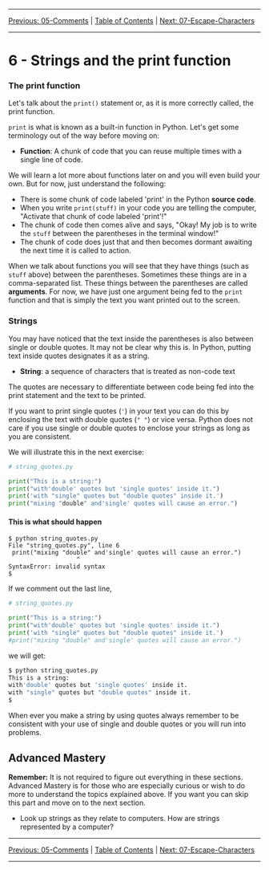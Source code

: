 <!-- Navigation -->

---

[Previous: 05-Comments](./05-Comments.md) | [Table of Contents](./00-Table-of-Contents.md) | [Next: 07-Escape-Characters](./07-Escape-Characters.md)

---
<!-- End Navigation -->

<!-- How to make text appear on hover <span title="I am hovering over the text">This is the text I want to have a mousover</span> -->

# 6 - Strings and the print function

###  The print function 

Let's talk about the `print()` statement or, as it is more correctly called, the print function.

`print` is what is known as a built-in function in Python. Let's get some terminology out of the way before moving on:

- **Function**: A chunk of code that you can reuse multiple times with a single line of code.

We will learn a lot more about functions later on and you will even build your own. But for now, just understand the following:

- There is some chunk of code labeled 'print' in the Python <span title="source code: Text files written in a particular programming language. Not to be confused with the program itself.">**source code**</span>.
- When you write `print(stuff)` in your code you are telling the computer, "Activate that chunk of code labeled 'print'!"
- The chunk of code then comes alive and says, "Okay! My job is to write the `stuff` between the parentheses in the terminal window!"
- The chunk of code does just that and then becomes dormant awaiting the next time it is called to action. 

When we talk about functions you will see that they have things (such as `stuff` above) between the parentheses. Sometimes these things are in a comma-separated list. These things between the parentheses are called <span title="arguments: Values and variables passed into a function.">**arguments**</span>. For now, we have just one argument being fed to the `print` function and that is simply the text you want printed out to the screen. 

### Strings

You may have noticed that the text inside the parentheses is also between single or double quotes. It may not be clear why this is. In Python, putting text inside quotes designates it as a string.

- **String**: a sequence of characters that is treated as non-code text

The quotes are necessary to differentiate between code being fed into the print statement and the text to be printed.

If you want to print single quotes (`'`) in your text you can do this by enclosing the text with double quotes (`" "`) or vice versa. Python does not care if you use single or double quotes to enclose your strings as long as you are consistent.

We will illustrate this in the next exercise:

```python
# string_quotes.py

print("This is a string:")
print("with'double' quotes but 'single quotes' inside it.")
print('with "single" quotes but "double quotes" inside it.')
print("mixing "double" and'single' quotes will cause an error.")
```

#### This is what should happen

```
$ python string_quotes.py
File "string_quotes.py", line 6
 print("mixing "double" and'single' quotes will cause an error.")
                   ^
SyntaxError: invalid syntax
$
```

If we comment out the last line,

```python
# string_quotes.py

print("This is a string:")
print("with'double' quotes but 'single quotes' inside it.")
print('with "single" quotes but "double quotes" inside it.')
#print("mixing "double" and'single' quotes will cause an error.")
```

we will get:

```bash
$ python string_quotes.py
This is a string:
with'double' quotes but 'single quotes' inside it.
with "single" quotes but "double quotes" inside it.
$
```

When ever you make a string by using quotes always remember to be consistent 
with your use of single and double quotes or you will run into problems.

## Advanced Mastery

**Remember:** It is not required to figure out everything in these sections. Advanced Mastery is for those who are especially curious or wish to do more to understand the topics explained above. If you want you can skip this part and move on to the next section.

- Look up strings as they relate to computers. How are strings represented by a computer?

<!-- Navigation -->

---

[Previous: 05-Comments](./05-Comments.md) | [Table of Contents](./00-Table-of-Contents.md) | [Next: 07-Escape-Characters](./07-Escape-Characters.md)

---
<!-- End Navigation -->
